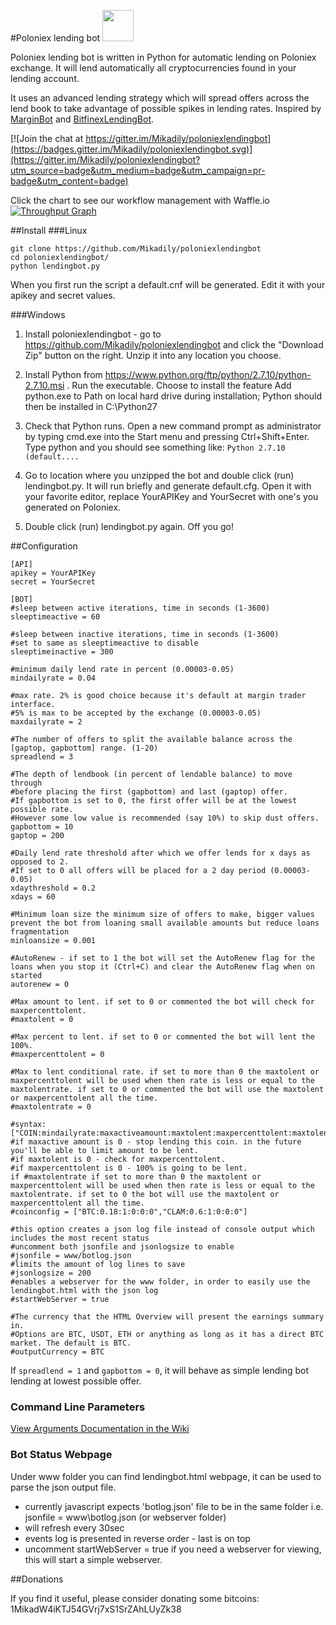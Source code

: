 #Poloniex lending bot <img src="https://nevet.me/public/icon.png" width="50">

Poloniex lending bot is written in Python for automatic lending on Poloniex exchange.
It will lend automatically all cryptocurrencies found in your lending account.

It uses an advanced lending strategy which will spread offers across the lend book to take advantage of possible spikes in lending rates. Inspired by [MarginBot](https://github.com/HFenter/MarginBot) and [BitfinexLendingBot](https://github.com/eAndrius/BitfinexLendingBot).

[![Join the chat at https://gitter.im/Mikadily/poloniexlendingbot](https://badges.gitter.im/Mikadily/poloniexlendingbot.svg)](https://gitter.im/Mikadily/poloniexlendingbot?utm_source=badge&utm_medium=badge&utm_campaign=pr-badge&utm_content=badge)

Click the chart to see our workflow management with Waffle.io
[![Throughput Graph](https://graphs.waffle.io/Mikadily/poloniexlendingbot/throughput.svg)](https://waffle.io/Mikadily/poloniexlendingbot/)

##Install
###Linux
```
git clone https://github.com/Mikadily/poloniexlendingbot
cd poloniexlendingbot/
python lendingbot.py
```
When you first run the script a default.cnf will be generated. Edit it with your apikey and secret values.

###Windows
1. Install poloniexlendingbot - go to https://github.com/Mikadily/poloniexlendingbot and click the "Download Zip" button on the right. Unzip it into any location you choose.
2. Install Python from https://www.python.org/ftp/python/2.7.10/python-2.7.10.msi . Run the executable. Choose to install the feature Add python.exe to Path on local hard drive during installation; Python should then be installed in C:\Python27
3. Check that Python runs. Open a new command prompt as administrator by typing cmd.exe into the Start menu and pressing Ctrl+Shift+Enter. Type python and you should see something like: `Python 2.7.10 (default....`
4. Go to location where you unzipped the bot and double click (run) lendingbot.py. It will run briefly and generate default.cfg. Open it with your favorite editor, replace YourAPIKey and YourSecret with one's you generated on Poloniex.

5. Double click (run) lendingbot.py again. Off you go!

##Configuration

```
[API]
apikey = YourAPIKey
secret = YourSecret

[BOT]
#sleep between active iterations, time in seconds (1-3600)
sleeptimeactive = 60

#sleep between inactive iterations, time in seconds (1-3600)
#set to same as sleeptimeactive to disable
sleeptimeinactive = 300

#minimum daily lend rate in percent (0.00003-0.05)
mindailyrate = 0.04

#max rate. 2% is good choice because it's default at margin trader interface.
#5% is max to be accepted by the exchange (0.00003-0.05)
maxdailyrate = 2

#The number of offers to split the available balance across the [gaptop, gapbottom] range. (1-20)
spreadlend = 3

#The depth of lendbook (in percent of lendable balance) to move through
#before placing the first (gapbottom) and last (gaptop) offer.
#If gapbottom is set to 0, the first offer will be at the lowest possible rate.
#However some low value is recommended (say 10%) to skip dust offers.
gapbottom = 10
gaptop = 200

#Daily lend rate threshold after which we offer lends for x days as opposed to 2.
#If set to 0 all offers will be placed for a 2 day period (0.00003-0.05)
xdaythreshold = 0.2
xdays = 60

#Minimum loan size the minimum size of offers to make, bigger values prevent the bot from loaning small available amounts but reduce loans fragmentation
minloansize = 0.001

#AutoRenew - if set to 1 the bot will set the AutoRenew flag for the loans when you stop it (Ctrl+C) and clear the AutoRenew flag when on started
autorenew = 0

#Max amount to lent. if set to 0 or commented the bot will check for maxpercenttolent.
#maxtolent = 0

#Max percent to lent. if set to 0 or commented the bot will lent the 100%.
#maxpercenttolent = 0

#Max to lent conditional rate. if set to more than 0 the maxtolent or maxpercenttolent will be used when then rate is less or equal to the maxtolentrate. if set to 0 or commented the bot will use the maxtolent or maxpercenttolent all the time.
#maxtolentrate = 0

#syntax: ["COIN:mindailyrate:maxactiveamount:maxtolent:maxpercenttolent:maxtolentrate",...]
#if maxactive amount is 0 - stop lending this coin. in the future you'll be able to limit amount to be lent.
#if maxtolent is 0 - check for maxpercenttolent.
#if maxpercenttolent is 0 - 100% is going to be lent.
if #maxtolentrate if set to more than 0 the maxtolent or maxpercenttolent will be used when then rate is less or equal to the maxtolentrate. if set to 0 the bot will use the maxtolent or maxpercenttolent all the time.
#coinconfig = ["BTC:0.18:1:0:0:0","CLAM:0.6:1:0:0:0"]

#this option creates a json log file instead of console output which includes the most recent status
#uncomment both jsonfile and jsonlogsize to enable
#jsonfile = www/botlog.json
#limits the amount of log lines to save
#jsonlogsize = 200
#enables a webserver for the www folder, in order to easily use the lendingbot.html with the json log
#startWebServer = true

#The currency that the HTML Overview will present the earnings summary in.
#Options are BTC, USDT, ETH or anything as long as it has a direct BTC market. The default is BTC.
#outputCurrency = BTC
```

If `spreadlend = 1` and `gapbottom = 0`, it will behave as simple lending bot lending at lowest possible offer.

### Command Line Parameters
[View Arguments Documentation in the Wiki](https://github.com/Mikadily/poloniexlendingbot/wiki/Arguments)


### Bot Status Webpage
Under www folder you can find lendingbot.html webpage, it can be used to parse the json output file.
- currently javascript expects 'botlog.json' file to be in the same folder i.e. jsonfile = www\botlog.json (or webserver folder)
- will refresh every 30sec
- events log is presented in reverse order - last is on top
- uncomment startWebServer = true if you need a webserver for viewing, this will start a simple webserver.

##Donations

If you find it useful, please consider donating some bitcoins: 1MikadW4iKTJ54GVrj7xS1SrZAhLUyZk38
